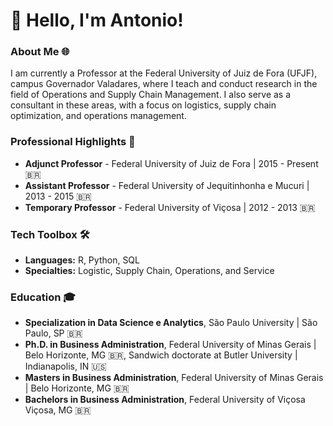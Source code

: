 # 👋 Hello, I'm Antonio!


### About Me 🌐
I am currently a Professor at the Federal University of Juiz de Fora (UFJF), campus Governador Valadares, where I teach and conduct research in the field of Operations and Supply Chain Management. I also serve as a consultant in these areas, with a focus on logistics, supply chain optimization, and operations management.


### Professional Highlights 🌟
- **Adjunct Professor** - Federal University of Juiz de Fora | 2015 - Present 🇧🇷
- **Assistant Professor** - Federal University of Jequitinhonha e Mucuri | 2013 - 2015 🇧🇷
- **Temporary Professor** - Federal University of Viçosa | 2012 - 2013 🇧🇷


### Tech Toolbox 🛠️
- **Languages:** R, Python, SQL
- **Specialties:** Logistic, Supply Chain, Operations, and Service


### Education 🎓
- **Specialization in Data Science e Analytics**, São Paulo University | São Paulo, SP 🇧🇷
- **Ph.D. in Business Administration**, Federal University of Minas Gerais | Belo Horizonte, MG 🇧🇷, Sandwich doctorate at Butler University | Indianapolis, IN 🇺🇸
- **Masters in Business Administration**, Federal University of Minas Gerais | Belo Horizonte, MG 🇧🇷
- **Bachelors in Business Administration**, Federal University of Viçosa Viçosa, MG 🇧🇷
